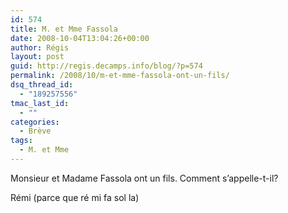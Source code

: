 ```yaml
---
id: 574
title: M. et Mme Fassola
date: 2008-10-04T13:04:26+00:00
author: Régis
layout: post
guid: http://regis.decamps.info/blog/?p=574
permalink: /2008/10/m-et-mme-fassola-ont-un-fils/
dsq_thread_id:
  - "189257556"
tmac_last_id:
  - ""
categories:
  - Brève
tags:
  - M. et Mme
---
```

Monsieur et Madame Fassola ont un fils. Comment s’appelle-t-il?
  
<!--more-->


  
Rémi (parce que ré mi fa sol la)
